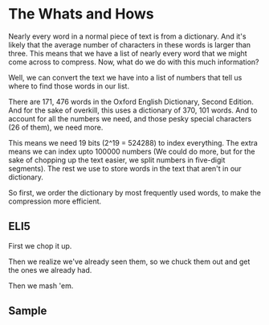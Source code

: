 # The Whats and Hows

Nearly every word in a normal piece of text is from a dictionary.  And it's likely that the average number of characters in these words is larger than three.
This means that we have a list of nearly every word that we might come across to compress.  Now, what do we do with this much information?

Well, we can convert the text we have into a list of numbers that tell us where to find those words in our list.

There are 171, 476 words in the Oxford English Dictionary, Second Edition.  And for the sake of overkill, this uses a dictionary of 370, 101 words.
And to account for all the numbers we need, and those pesky special characters (26 of them), we need more.

This means we need 19 bits (2^19 = 524288) to index everything.  The extra means we can index upto 100000 numbers (We could do more, but for the sake of chopping up the text easier, we split numbers in five-digit segments).  The rest we use to store words in the text that aren't in our dictionary.

So first, we order the dictionary by most frequently used words, to make the compression more efficient. 


## ELI5

First we chop it up.

Then we realize we've already seen them, so we chuck them out and get the ones we already had.

Then we mash 'em.


## Sample

